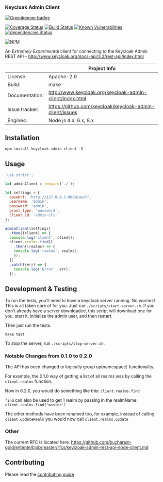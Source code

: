 ### Keycloak Admin Client

[![Greenkeeper badge](https://badges.greenkeeper.io/bucharest-gold/keycloak-admin-client.svg)](https://greenkeeper.io/)

[![Coverage Status](https://coveralls.io/repos/github/bucharest-gold/keycloak-admin-client/badge.svg)](https://coveralls.io/github/bucharest-gold/keycloak-admin-client)
[![Build Status](https://travis-ci.org/bucharest-gold/keycloak-admin-client.svg?branch=master)](https://travis-ci.org/bucharest-gold/keycloak-admin-client)
[![Known Vulnerabilities](https://snyk.io/test/npm/keycloak-admin-client/badge.svg)](https://snyk.io/test/npm/keycloak-admin-client)
[![dependencies Status](https://david-dm.org/bucharest-gold/keycloak-admin-client/status.svg)](https://david-dm.org/bucharest-gold/keycloak-admin-client)

[![NPM](https://nodei.co/npm/keycloak-admin-client.png)](https://npmjs.org/package/keycloak-admin-client)

An _Extremely Experimental_ client for connecting to the Keycloak Admin REST API - http://www.keycloak.org/docs-api/3.2/rest-api/index.html

|                 | Project Info  |
| --------------- | ------------- |
| License:        | Apache-2.0 |
| Build:          | make |
| Documentation:  | http://www.keycloak.org/keycloak-admin-client/index.html |
| Issue tracker:  | https://github.com/keycloak/keycloak-admin-client/issues |
| Engines:        | Node.js 4.x, 6.x, 8.x |

## Installation

```
npm install keycloak-admin-client -S
```

## Usage

```js
'use strict';

let adminClient = require('./');

let settings = {
  baseUrl: 'http://127.0.0.1:8080/auth',
  username: 'admin',
  password: 'admin',
  grant_type: 'password',
  client_id: 'admin-cli'
};

adminClient(settings)
  .then((client) => {
  console.log('client', client);
  client.realms.find()
    .then((realms) => {
    console.log('realms', realms);
    });
  })
  .catch((err) => {
    console.log('Error', err);
  });
```

## Development & Testing

To run the tests, you'll need to have a keycloak server running. No worries!
This is all taken care of for you. Just run `./scripts/start-server.sh`.
If you don't already have a server downloaded, this script will download one
for you, start it, initialize the admin user, and then restart.

Then just run the tests.

```
make test
```

To stop the server, run `./scripts/stop-server.sh`.


### Notable Changes from 0.1.0 to 0.2.0

The API has been changed to logically group up(namespace) functionality.

For example,  the 0.1.0 way of getting a list of all realms was by calling the `client.realms` function.

Now in 0.2.0, you would do something like this: `client.realms.find`

`find` can also be used to get 1 realm by passing in the realmName: `client.realms.find('master')`

The other methods have been renamed too, for example, instead of calling `client.updateRealm` you would now call `client.realms.update`

### Other

The current RFC is located here: https://github.com/bucharest-gold/entente/blob/master/rfcs/keycloak-admin-rest-api-node-client.md

## Contributing

Please read the [contributing guide](./CONTRIBUTING.md)
